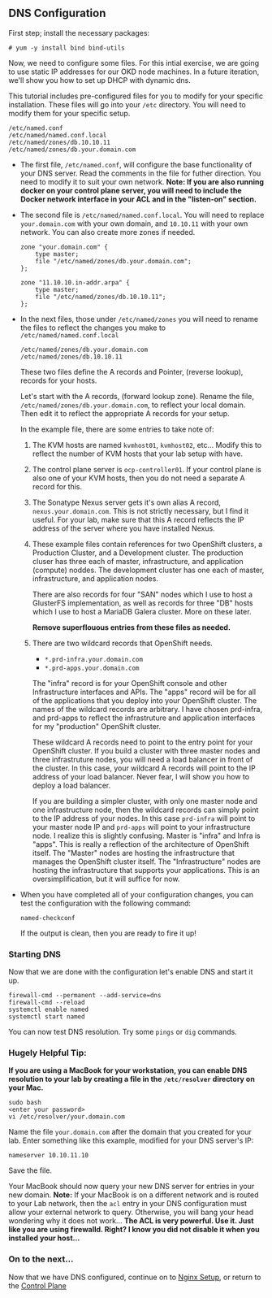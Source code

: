 ## DNS Configuration

First step; install the necessary packages:

`# yum -y install bind bind-utils`

Now, we need to configure some files.  For this intial exercise, we are going to use static IP addresses for our OKD node machines.  In a future iteration, we'll show you how to set up DHCP with dynamic dns.

This tutorial includes pre-configured files for you to modify for your specific installation.  These files will go into your `/etc` directory.  You will need to modify them for your specific setup.
```
/etc/named.conf
/etc/named/named.conf.local
/etc/named/zones/db.10.10.11
/etc/named/zones/db.your.domain.com
```

* The first file, `/etc/named.conf`, will configure the base functionality of your DNS server.  Read the comments in the file for futher direction.  You need to modify it to suit your own network.  __Note: If you are also running docker on your control plane server, you will need to include the Docker network interface in your ACL and in the "listen-on" section.__

* The second file is `/etc/named/named.conf.local`.  You will need to replace `your.domain.com` with your own domain, and `10.10.11` with your own network.  You can also create more zones if needed.

  ```
  zone "your.domain.com" {
      type master;
      file "/etc/named/zones/db.your.domain.com";
  };

  zone "11.10.10.in-addr.arpa" {
      type master;
      file "/etc/named/zones/db.10.10.11";
  };
  ```

* In the next files, those under `/etc/named/zones` you will need to rename the files to reflect the changes you make to `/etc/named/named.conf.local`

  ```
  /etc/named/zones/db.your.domain.com
  /etc/named/zones/db.10.10.11
  ```

  These two files define the A records and Pointer, (reverse lookup), records for your hosts.

  Let's start with the A records, (forward lookup zone).  Rename the file, `/etc/named/zones/db.your.domain.com`, to reflect your local domain.  Then edit it to reflect the appropriate A records for your setup.

  In the example file, there are some entries to take note of:
  1. The KVM hosts are named `kvmhost01`, `kvmhost02`, etc...  Modify this to reflect the number of KVM hosts that your lab setup with have.
  1. The control plane server is `ocp-controller01`.  If your control plane is also one of your KVM hosts, then you do not need a separate A record for this.
  1. The Sonatype Nexus server gets it's own alias A record, `nexus.your.domain.com`.  This is not strictly necessary, but I find it useful.  For your lab, make sure that this A record reflects the IP address of the server where you have installed Nexus.
  1. These example files contain references for two OpenShift clusters, a Production Cluster, and a Development cluster.  The production cluser has three each of master, infrastructure, and application (compute) noddes. The development cluster has one each of master, infrastructure, and application nodes.

     There are also records for four "SAN" nodes which I use to host a GlusterFS implementation, as well as records for three "DB" hosts which I use to host a MariaDB Galera cluster.  More on these later.

     __Remove superflouous entries from these files as needed.__
  1. There are two wildcard records that OpenShift needs.
     * `*.prd-infra.your.domain.com`
     * `*.prd-apps.your.domain.com`
   
     The "infra" record is for your OpenShift console and other Infrastructure interfaces and APIs.  The "apps" record will be for all of the applications that you deploy into your OpenShift cluster.  The names of the wildcard records are arbitrary.  I have chosen prd-infra, and prd-apps to reflect the infrastruture and application interfaces for my "production" OpenShift cluster.

     These wildcard A records need to point to the entry point for your OpenShift cluster.  If you build a cluster with three master nodes and three infrastruture nodes, you will need a load balancer in front of the cluster.  In this case, your wildcard A records will point to the IP address of your load balancer.  Never fear, I will show you how to deploy a load balancer.  
     
     If you are building a simpler cluster, with only one master node and one infrastructure node, then the wildcard records can simply point to the IP address of your nodes.  In this case `prd-infra` will point to your master node IP and `prd-apps` will point to your infrastructure node.  I realize this is slightly confusing.  Master is "infra" and Infra is "apps".  This is really a reflection of the architecture of OpenShift itself.  The "Master" nodes are hosting the infrastructure that manages the OpenShift cluster itself.  The "Infrastructure" nodes are hosting the infrastructure that supports your applications.  This is an oversimplification, but it will suffice for now.
* When you have completed all of your configuration changes, you can test the configuration with the following command:

  ```
  named-checkconf
  ```

  If the output is clean, then you are ready to fire it up!

### Starting DNS

Now that we are done with the configuration let's enable DNS and start it up.

```
firewall-cmd --permanent --add-service=dns
firewall-cmd --reload
systemctl enable named
systemctl start named
```

You can now test DNS resolution.  Try some `pings` or `dig` commands.

### __Hugely Helpful Tip:__
__If you are using a MacBook for your workstation, you can enable DNS resolution to your lab by creating a file in the `/etc/resolver` directory on your Mac.__

```
sudo bash
<enter your password>
vi /etc/resolver/your.domain.com
```

Name the file `your.domain.com` after the domain that you created for your lab.  Enter something like this example, modified for your DNS server's IP:

```
nameserver 10.10.11.10
```

Save the file.

Your MacBook should now query your new DNS server for entries in your new domain.  __Note:__ If your MacBook is on a different network and is routed to your Lab network, then the `acl` entry in your DNS configuration must allow your external network to query.  Otherwise, you will bang your head wondering why it does not work...  __The ACL is very powerful.  Use it.  Just like you are using firewalld.  Right?  I know you did not disable it when you installed your host...__

### On to the next...

Now that we have DNS configured, continue on to [Nginx Setup](Nginx_Config.md), or return to the [Control Plane](README.md)

